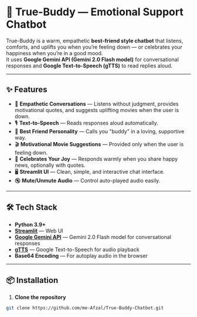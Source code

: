 # 💬 True-Buddy — Emotional Support Chatbot

True-Buddy is a warm, empathetic **best-friend style chatbot** that listens, comforts, and uplifts you when you’re feeling down — or celebrates your happiness when you’re in a good mood.  
It uses **Google Gemini API (Gemini 2.0 Flash model)** for conversational responses and **Google Text-to-Speech (gTTS)** to read replies aloud.

---

## ✨ Features

- 💖 **Empathetic Conversations** — Listens without judgment, provides motivational quotes, and suggests uplifting movies when the user is down.  
- 🎙 **Text-to-Speech** — Reads responses aloud automatically.  
- 🤗 **Best Friend Personality** — Calls you "buddy" in a loving, supportive way.  
- 🎬 **Motivational Movie Suggestions** — Provided only when the user is feeling down.  
- 🎉 **Celebrates Your Joy** — Responds warmly when you share happy news, optionally with quotes.  
- 🖥 **Streamlit UI** — Clean, simple, and interactive chat interface.  
- 🔇 **Mute/Unmute Audio** — Control auto-played audio easily.

---

## 🛠 Tech Stack

- **Python 3.9+**
- **[Streamlit](https://streamlit.io/)** — Web UI  
- **[Google Gemini API](https://cloud.google.com/ai)** — Gemini 2.0 Flash model for conversational responses  
- **[gTTS](https://pypi.org/project/gTTS/)** — Google Text-to-Speech for audio playback  
- **Base64 Encoding** — For autoplay audio in the browser

---

## 📦 Installation

1. **Clone the repository**
```bash
git clone https://github.com/me-Afzal/True-Buddy-Chatbot.git
